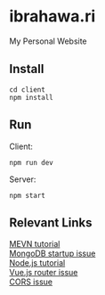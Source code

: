 # ibrahawa.ri
My Personal Website

## Install
    cd client
    npm install

 ## Run
Client:

    npm run dev

 Server:
    
    npm start

## Relevant Links
[MEVN tutorial](https://medium.com/@anaida07/mevn-stack-application-part-1-3a27b61dcae0)  
[MongoDB startup issue](https://stackoverflow.com/questions/42446931/mongodb-exception-in-initandlisten-20-attempted-to-create-a-lock-file-on-a-rea)  
[Node.js tutorial](https://code.visualstudio.com/docs/nodejs/nodejs-tutorial)  
[Vue.js router issue](https://forum.vuejs.org/t/vuejs-router-going-directly-to-a-route-url-not-working/10304/2)  
[CORS issue](https://stackoverflow.com/questions/18642828/origin-http-localhost3000-is-not-allowed-by-access-control-allow-origin)
